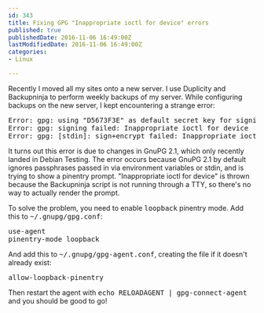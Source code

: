 ```yaml
---
id: 343
title: Fixing GPG "Inappropriate ioctl for device" errors
published: true
publishedDate: 2016-11-06 16:49:00Z
lastModifiedDate: 2016-11-06 16:49:00Z
categories:
- Linux

---
```


<p>Recently I moved all my sites onto a new server. I use Duplicity and Backupninja to perform weekly backups of my server. While configuring backups on the new server, I kept encountering a strange error:</p>
<pre class="brush: plain">Error: gpg: using "D5673F3E" as default secret key for signing
Error: gpg: signing failed: Inappropriate ioctl for device
Error: gpg: [stdin]: sign+encrypt failed: Inappropriate ioctl for device</pre>

<p>It turns out this error is due to changes in GnuPG 2.1, which only recently landed in Debian Testing. The error occurs because GnuPG 2.1 by default ignores passphrases passed in via environment variables or stdin, and is trying to show a pinentry prompt. "Inappropriate ioctl for device" is thrown because the Backupninja script is not running through a TTY, so there's no way to actually render the prompt.</p>
<p>To solve the problem, you need to enable <tt>loopback</tt> pinentry mode. Add this to <tt>~/.gnupg/gpg.conf</tt>:</p>
<pre class="brush: plain">use-agent
pinentry-mode loopback</pre>
<p>And add this to <tt>~/.gnupg/gpg-agent.conf</tt>, creating the file if it doesn't already exist:</p>
<pre class="brush: plain">allow-loopback-pinentry</pre>
<p>Then restart the agent with <tt>echo RELOADAGENT | gpg-connect-agent</tt> and you should be good to go!</p>
